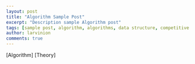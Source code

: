```yaml
---
layout: post
title: "Algorithm Sample Post"
excerpt: "Description sample Algorithm post"
tags: [sample post, algorithm, algorithms, data structure, competitive programming]
author: larvinion
comments: true
---
```


[Algorithm]
[Theory]
